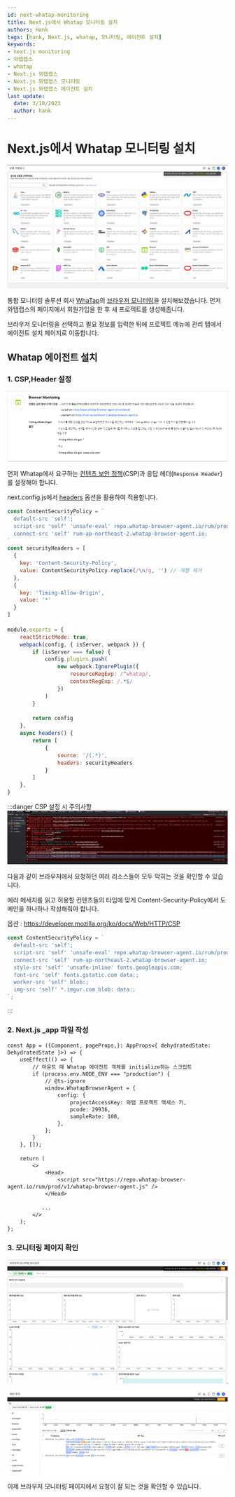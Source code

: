 ```yaml
---
id: next-whatap-monitoring
title: Next.js에서 Whatap 모니터링 설치 
authors: Hank
tags: [hank, Next.js, whatap, 모니터링, 에이전트 설치]
keywords:
- next.js monitoring
- 와탭랩스
- whatap
- Next.js 와탭랩스
- Next.js 와탭랩스 모니터링
- Next.js 와탭랩스 에이전트 설치
last_update:
  date: 3/10/2023
  author: hank
---
```


#  Next.js에서 Whatap 모니터링 설치

![img.png](img.png)

통합 모니터링 솔루션 회사 [WhaTap](https://www.whatap.io/ko/)의 [브라우저 모니터링](https://docs.whatap.io/browser)을 설치해보겠습니다.
먼저 와탭랩스의 페이지에서 회원가입을 한 후 새 프로젝트를 생성해줍니다. 

브라우저 모니터링을 선택하고 필요 정보를 입력한 뒤에
프로젝트 메뉴에 관리 탭에서 에이전트 설치 페이지로 이동합니다.

## Whatap 에이전트 설치

### 1. CSP,Header 설정
![img_1.png](img_1.png)

먼저 Whatap에서 요구하는 [컨텐츠 보안 정책](https://developer.mozilla.org/ko/docs/Web/HTTP/CSP)(CSP)과 응답 헤더(`Response Header`)를 설정해야 합니다.

next.config.js에서 [headers](https://nextjs.org/docs/pages/api-reference/next-config-js/headers) 옵션을 활용하여 적용합니다.

```js title="next.config.js"
const ContentSecurityPolicy = `
  default-src 'self';
  script-src 'self' 'unsafe-eval' repo.whatap-browser-agent.io/rum/prod/;
  connect-src 'self' rum-ap-northeast-2.whatap-browser-agent.io;
`
const securityHeaders = [
  {
    key: 'Content-Security-Policy',
    value: ContentSecurityPolicy.replace(/\n/g, '') // 개행 제거
  },
  {
    key: 'Timing-Allow-Origin',
    value: '*'
  }
]

module.exports = {
    reactStrictMode: true,
    webpack(config, { isServer, webpack }) {
        if (isServer === false) {
            config.plugins.push(
                new webpack.IgnorePlugin({
                    resourceRegExp: /^whatap/,
                    contextRegExp: /.*$/
                })
            )
        }

        return config
    },
    async headers() {
        return [
            {
                source: '/(.*)',
                headers: securityHeaders
            }
        ]
    },
}
```

:::danger CSP 설정 시 주의사항
![img_2.png](img_2.png)

다음과 같이 브라우저에서 요청하던 여러 리소스들이 모두 막히는 것을 확인할 수 있습니다. 

에러 메세지를 읽고 허용할 컨텐츠들의 타입에 맞게 Content-Security-Policy에서 도메인을 하나하나 작성해줘야 합니다.

옵션 : https://developer.mozilla.org/ko/docs/Web/HTTP/CSP

```js title="예시"
const ContentSecurityPolicy = `
  default-src 'self';
  script-src 'self' 'unsafe-eval' repo.whatap-browser-agent.io/rum/prod/ static.cloudflareinsights.com;
  connect-src 'self' rum-ap-northeast-2.whatap-browser-agent.io;
  style-src 'self' 'unsafe-inline' fonts.googleapis.com;
  font-src 'self' fonts.gstatic.com data:;
  worker-src 'self' blob:;
  img-src 'self' *.imgur.com blob: data:;
`;
```
::: 

### 2. Next.js _app 파일 작성

```tsx title="_app.tsx"
const App = ({Component, pageProps,}: AppProps<{ dehydratedState: DehydratedState }>) => {
    useEffect(() => {
        // 마운트 때 Whatap 에이전트 객체를 initialize하는 스크립트
        if (process.env.NODE_ENV === "production") {
            // @ts-ignore
            window.WhatapBrowserAgent = {
                config: {
                    projectAccessKey: 와탭 프로젝트 액세스 키,
                    pcode: 29936,
                    sampleRate: 100,
                },
            };
        }
    }, []);
    
    return (
        <>
            <Head>
                <script src="https://repo.whatap-browser-agent.io/rum/prod/v1/whatap-browser-agent.js" />
            </Head>

           ...
        </>
    );
};
```

### 3. 모니터링 페이지 확인

![img_3.png](img_3.png)

![img_4.png](img_4.png)

이제 브라우저 모니터링 페이지에서 요청이 잘 되는 것을 확인할 수 있습니다.


